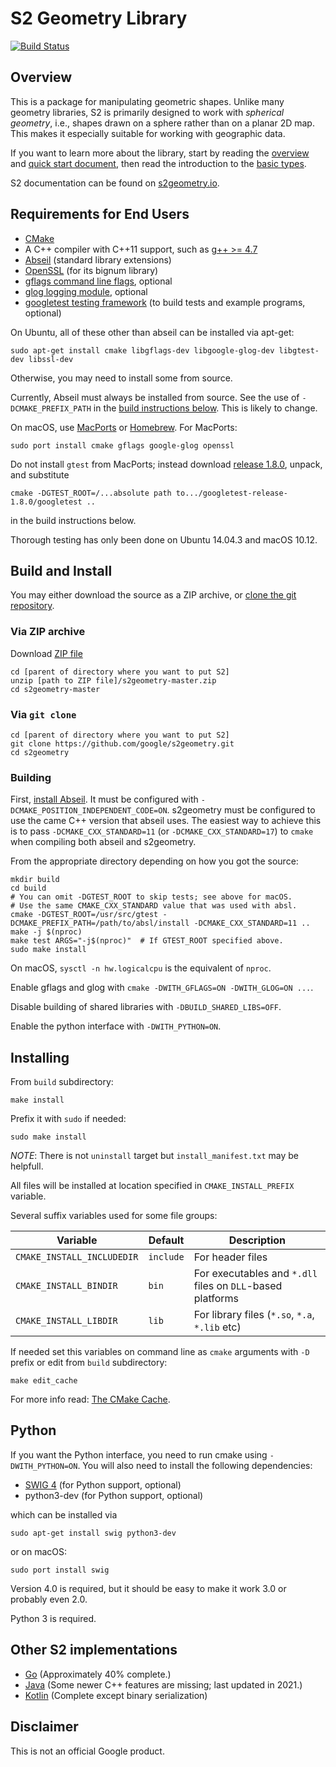 # S2 Geometry Library

[![Build Status](https://travis-ci.org/google/s2geometry.svg?branch=master)](https://travis-ci.org/google/s2geometry)

## Overview

This is a package for manipulating geometric shapes. Unlike many geometry
libraries, S2 is primarily designed to work with _spherical geometry_, i.e.,
shapes drawn on a sphere rather than on a planar 2D map. This makes it
especially suitable for working with geographic data.

If you want to learn more about the library, start by reading the
[overview](http://s2geometry.io/about/overview) and [quick start
document](http://s2geometry.io/devguide/cpp/quickstart), then read the
introduction to the [basic types](http://s2geometry.io/devguide/basic_types).

S2 documentation can be found on [s2geometry.io](http://s2geometry.io).

## Requirements for End Users

* [CMake](http://www.cmake.org/)
* A C++ compiler with C++11 support, such as [g++ >= 4.7](https://gcc.gnu.org/)
* [Abseil](https://github.com/abseil/abseil-cpp) (standard library extensions)
* [OpenSSL](https://github.com/openssl/openssl) (for its bignum library)
* [gflags command line flags](https://github.com/gflags/gflags), optional
* [glog logging module](https://github.com/google/glog), optional
* [googletest testing framework](https://github.com/google/googletest)
  (to build tests and example programs, optional)

On Ubuntu, all of these other than abseil can be installed via apt-get:

```
sudo apt-get install cmake libgflags-dev libgoogle-glog-dev libgtest-dev libssl-dev
```

Otherwise, you may need to install some from source.

Currently, Abseil must always be installed from source.  See the use of
`-DCMAKE_PREFIX_PATH` in the [build instructions below](#building).
This is likely to change.

On macOS, use [MacPorts](http://www.macports.org/) or
[Homebrew](http://brew.sh/).  For MacPorts:

```
sudo port install cmake gflags google-glog openssl
```

Do not install `gtest` from MacPorts; instead download [release
1.8.0](https://github.com/google/googletest/releases/tag/release-1.8.0), unpack,
and substitute

```
cmake -DGTEST_ROOT=/...absolute path to.../googletest-release-1.8.0/googletest ..
```

in the build instructions below.

Thorough testing has only been done on Ubuntu 14.04.3 and macOS 10.12.

## Build and Install

You may either download the source as a ZIP archive, or [clone the git
repository](https://help.github.com/articles/cloning-a-repository/).

### Via ZIP archive

Download [ZIP file](https://github.com/google/s2geometry/archive/master.zip)

```
cd [parent of directory where you want to put S2]
unzip [path to ZIP file]/s2geometry-master.zip
cd s2geometry-master
```

### Via `git clone`

```
cd [parent of directory where you want to put S2]
git clone https://github.com/google/s2geometry.git
cd s2geometry
```

### Building

First, [install Abseil](https://github.com/abseil/abseil-cpp/blob/master/CMake/README.md#traditional-cmake-set-up).
It must be configured with `-DCMAKE_POSITION_INDEPENDENT_CODE=ON`.
s2geometry must be configured to use the came C++ version that
abseil uses.  The easiest way to achieve this is to pass
`-DCMAKE_CXX_STANDARD=11` (or `-DCMAKE_CXX_STANDARD=17`) to `cmake`
when compiling both abseil and s2geometry.

From the appropriate directory depending on how you got the source:

```
mkdir build
cd build
# You can omit -DGTEST_ROOT to skip tests; see above for macOS.
# Use the same CMAKE_CXX_STANDARD value that was used with absl.
cmake -DGTEST_ROOT=/usr/src/gtest -DCMAKE_PREFIX_PATH=/path/to/absl/install -DCMAKE_CXX_STANDARD=11 ..
make -j $(nproc)
make test ARGS="-j$(nproc)"  # If GTEST_ROOT specified above.
sudo make install
```

On macOS, `sysctl -n hw.logicalcpu` is the equivalent of `nproc`.

Enable gflags and glog with `cmake -DWITH_GFLAGS=ON -DWITH_GLOG=ON ...`.

Disable building of shared libraries with `-DBUILD_SHARED_LIBS=OFF`.

Enable the python interface with `-DWITH_PYTHON=ON`.

## Installing

From `build` subdirectory:

```
make install
```

Prefix it with `sudo` if needed:

```
sudo make install
```

_NOTE_: There is not `uninstall` target but `install_manifest.txt` may be helpfull.

All files will be installed at location specified in `CMAKE_INSTALL_PREFIX` variable.

Several suffix variables used for some file groups:

Variable | Default | Description
-------- | ------- | -----------
`CMAKE_INSTALL_INCLUDEDIR` | `include` | For header files
`CMAKE_INSTALL_BINDIR`     | `bin`     | For executables and `*.dll` files on `DLL`-based platforms
`CMAKE_INSTALL_LIBDIR`     | `lib`     | For library files (`*.so`, `*.a`, `*.lib` etc)

If needed set this variables on command line as `cmake` arguments with `-D` prefix or edit from `build` subdirectory:

```
make edit_cache
```

For more info read: [The CMake Cache](https://cmake.org/cmake/help/latest/guide/user-interaction/index.html#the-cmake-cache).

## Python

If you want the Python interface, you need to run cmake using
`-DWITH_PYTHON=ON`. You will also need to install the following dependencies:

* [SWIG 4](https://github.com/swig/swig) (for Python support, optional)
* python3-dev (for Python support, optional)

which can be installed via

```
sudo apt-get install swig python3-dev
```

or on macOS:

```
sudo port install swig
```
Version 4.0 is required, but it should be easy to make it work 3.0 or probably
even 2.0.

Python 3 is required.

## Other S2 implementations

* [Go](https://github.com/golang/geo) (Approximately 40% complete.)
* [Java](https://github.com/google/s2-geometry-library-java) (Some newer C++ features are missing;
  last updated in 2021.)
* [Kotlin](https://github.com/Enovea/s2-geometry-kotlin) (Complete except binary serialization)

## Disclaimer

This is not an official Google product.
